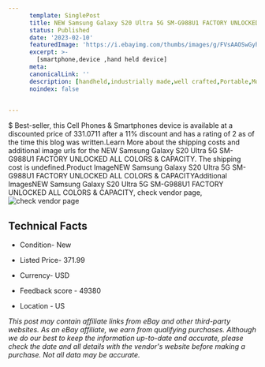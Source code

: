 ```yaml
---
      template: SinglePost
      title: NEW Samsung Galaxy S20 Ultra 5G SM-G988U1 FACTORY UNLOCKED ALL COLORS & CAPACITY
      status: Published
      date: '2023-02-10'
      featuredImage: 'https://i.ebayimg.com/thumbs/images/g/FVsAAOSwGyhjjjqz/s-l225.jpg'
      excerpt: >-
        [smartphone,device ,hand held device]
      meta:
      canonicalLink: ''
      description: [handheld,industrially made,well crafted,Portable,Mobile,Compact,Convenient,Lightweight,Maneuverable,Man-portable,Miniature,Carriable,Hand-held,Light,Holdable,Transportable,Mobile device,Pocket-sized,On-the-go,Wireless,Cordless,Compact size,Convenient size, smartphone,device ,hand held device]
      noindex: false

        
---
```

$
    Best-seller, this Cell Phones & Smartphones device is available at a discounted price of 331.0711 after a 11% discount and has a rating of 2 as of the time this blog was written.Learn More about the shipping costs and additional image urls for the NEW Samsung Galaxy S20 Ultra 5G SM-G988U1 FACTORY UNLOCKED ALL COLORS & CAPACITY. The shipping cost is undefined.Product ImageNEW Samsung Galaxy S20 Ultra 5G SM-G988U1 FACTORY UNLOCKED ALL COLORS & CAPACITYAdditional ImagesNEW Samsung Galaxy S20 Ultra 5G SM-G988U1 FACTORY UNLOCKED ALL COLORS & CAPACITY, check vendor page, ![check vendor page](https://origin-galleryplus.ebayimg.com/ws/web/184297359489_2_0_1/225x225.jpg,https://origin-galleryplus.ebayimg.com/ws/web/184297359489_3_0_1/225x225.jpg,https://origin-galleryplus.ebayimg.com/ws/web/184297359489_4_0_1/225x225.jpg,https://origin-galleryplus.ebayimg.com/ws/web/184297359489_5_0_1/225x225.jpg)
    
    

 ## Technical Facts 



     
      

 - Condition- New 


      

 - Listed Price- 371.99 


      

 - Currency- USD 


      

 - Feedback score - 49380 


      

 - Location - US 


      
      

 *_This post may contain affiliate links from eBay and other third-party websites. As an eBay affiliate, we earn from qualifying purchases. Although we do our best to keep the information up-to-date and accurate, please check the date and all details with the vendor's website before making a purchase. Not all data may be accurate._*



    
    
    
    
    